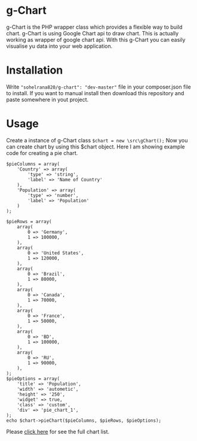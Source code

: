 # g-Chart

g-Chart is the PHP wrapper class which provides a flexible way to build chart. g-Chart is using Google Chart api to draw chart. This is actually working as wrapper of google chart api. With this g-Chart you can easily visualise yu data into your web application.

Installation
============
Write ``` "sohelrana820/g-chart": "dev-master" ``` file in your composer.json file to install. If you want to manual install then download this repository and paste somewhere in yout project.

Usage
=====
Create a instance of g-Chart class ``` $chart = new \src\gChart(); ``` Now you can create chart by using this $chart object. Here I am showing example code for creating a pie chart.

```
$pieColumns = array(
    'Country' => array(
        'type' => 'string',
        'label' => 'Name of Country'
    ),
    'Population' => array(
        'type' => 'number',
        'label' => 'Population'
    )
);

$pieRows = array(
    array(
        0 => 'Germany',
        1 => 100000,
    ),
    array(
        0 => 'United States',
        1 => 120000,
    ),
    array(
        0 => 'Brazil',
        1 => 80000,
    ),
    array(
        0 => 'Canada',
        1 => 70000,
    ),
    array(
        0 => 'France',
        1 => 50000,
    ),
    array(
        0 => 'BD',
        1 => 100000,
    ),
    array(
        0 => 'RU',
        1 => 90000,
    ),
);
$pieOptions = array(
    'title' => 'Population',
    'width' => 'autometic',
    'height' => '250',
    'widget' => true,
    'class' => 'custom',
    'div' => 'pie_chart_1',
);
echo $chart->pieChart($pieColumns, $pieRows, $pieOptions);

```

Please [click here](https://www.google.com) for see the full chart list.

